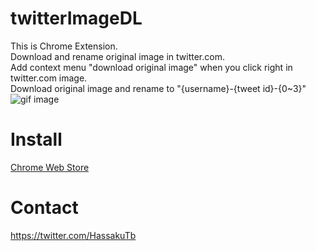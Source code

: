 # twitterImageDL
This is Chrome Extension.  
Download and rename original image in twitter.com.  
Add context menu "download original image" when you click right in twitter.com image.  
Download original image and rename to "{username}-{tweet id}-{0~3}"  
![gif image](https://raw.github.com/wiki/takuyama29/WorldTracking/images/TwitterImageDL.gif)

# Install
[Chrome Web Store](https://chrome.google.com/webstore/detail/twitter-image-downloader/ljfafhkjifmbnflpbpeoepeponlkodel)

# Contact
https://twitter.com/HassakuTb
